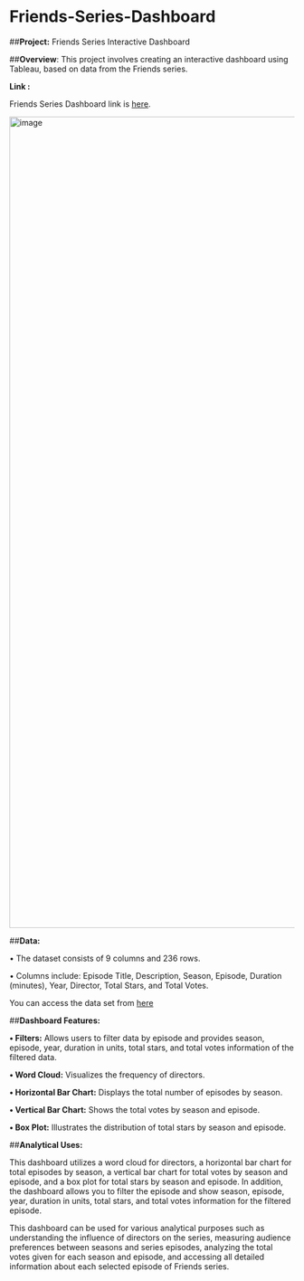 # Friends-Series-Dashboard

##**Project:** 
Friends Series Interactive Dashboard

##**Overview**: 
This project involves creating an interactive dashboard using Tableau, based on data from the Friends series.

**Link :** 

Friends Series Dashboard link is [here](https://public.tableau.com/app/profile/cigdem.sahin/viz/FriendsSeries_17162117407480/Dashboard1).

<img width="1435" alt="image" src="https://github.com/Cigdem-Sahin/Friends-Series-Tableau-Dashboard/assets/166864144/1fb09bb9-bd42-4741-a038-3b91058b28c4">

##**Data:**

•	The dataset consists of 9 columns and 236 rows.

•	Columns include: Episode Title, Description, Season, Episode, Duration (minutes), Year, Director, Total Stars, and Total Votes.

You can access the data set from [here](https://github.com/Cigdem-Sahin/Friends-Series-Tableau-Dashboard/blob/main/Friends%20dataset.csv)

##**Dashboard Features:**

**•	Filters:** Allows users to filter data by episode and provides season, episode, year, duration in units, total stars, and total votes information of the filtered data.

**•	Word Cloud:** Visualizes the frequency of directors.

**•	Horizontal Bar Chart:** Displays the total number of episodes by season.

**•	Vertical Bar Chart:** Shows the total votes by season and episode.

**•	Box Plot:** Illustrates the distribution of total stars by season and episode.


##**Analytical Uses:**

This dashboard utilizes a word cloud for directors, a horizontal bar chart for total episodes by season, a vertical bar chart for total votes by season and episode, and a box plot for total stars by season and episode. In addition, the dashboard allows you to filter the episode and show season, episode, year, duration in units, total stars, and total votes information for the filtered episode.

This dashboard can be used for various analytical purposes such as understanding the influence of directors on the series, measuring audience preferences between seasons and series episodes, analyzing the total votes given for each season and episode, and accessing all detailed information about each selected episode of Friends series.
